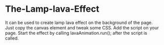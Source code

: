 # The-Lamp-lava-Effect
It can be used to create lamp lava effect on the background of the page.
Just copy the canvas element and tweak some CSS.
Add the script on your page.
Start the effect by calling lavaAnimation.run(); after the script is called.

